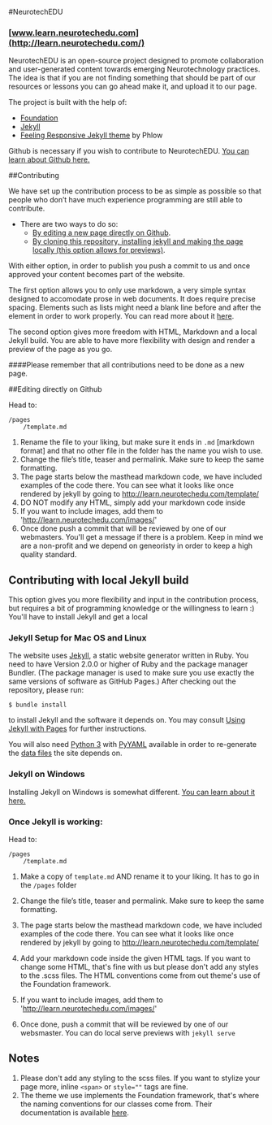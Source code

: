 #NeurotechEDU
### [www.learn.neurotechedu.com](http://learn.neurotechedu.com/)

NeurotechEDU is an open-source project designed to promote collaboration and user-generated content towards emerging Neurotechnology practices.
The idea is that if you are not finding something that should be part of our resources or lessons you can go ahead make it, and upload it to our page.

The project is built with the help of:

 * [Foundation](http://foundation.zurb.com/)
 * [Jekyll](http://jekyllrb.com/)
 * [Feeling Responsive Jekyll theme](https://phlow.github.io/feeling-responsive/) by Phlow

Github is necessary if you wish to contribute to NeurotechEDU. [You can learn about Github here.](https://guides.github.com/activities/hello-world/)


##Contributing

We have set up the contribution process to be as simple as possible so that people who don’t have much experience programming are still able to contribute. 

+ There are two ways to do so:
  - [By editing a new page directly on Github](#editing-directly-on-github).
  - [By cloning this repository, installing jekyll and making the page locally (this option allows for previews)](#contributing-with-local-jekyll-build).

With either option, in order to publish you push a commit to us and once approved your content becomes part of the website.

The first option allows you to only use markdown, a very simple syntax designed to accomodate prose in web documents. It does require precise spacing. Elements such as lists might need a blank line before and after the element in order to work properly. You can read more about it [here](https://guides.github.com/features/mastering-markdown/).

The second option gives more freedom with HTML, Markdown and a local Jekyll build. You are able to have more flexibility with design and render a preview of the page as you go.  
  
  
####Please remember that all contributions need to be done as a new page.  
  
    



##Editing directly on Github

Head to: 
```
/pages
    /template.md
```

1. Rename the file to your liking, but make sure it ends in `.md` [markdown format] and that no other file in the folder has the name you wish to use.
2. Change the file’s title, teaser and permalink. Make sure to keep the same formatting.
3. The page starts below the masthead markdown code, we have included examples of the code there. You can see what it looks like once rendered by jekyll by going to http://learn.neurotechedu.com/template/
4. DO NOT modify any HTML, simply add your markdown code inside 
5. If you want to include images, add them to 'http://learn.neurotechedu.com/images/'
6. Once done push a commit that will be reviewed by one of our webmasters. You'll get a message if there is a problem. Keep in mind we are a non-profit and we depend on geneoristy in order to keep a high quality standard.


## Contributing with local Jekyll build

This option gives you more flexibility and input in the contribution process, but requires a bit of programming knowledge or the willingness to learn :) You'll have to install Jekyll and get a local 



### Jekyll Setup for Mac OS and Linux

The website uses [Jekyll](http://jekyllrb.com/), a static website generator written in Ruby.
You need to have Version 2.0.0 or higher of Ruby and the package manager Bundler.
(The package manager is used to make sure you use exactly the same versions of software as GitHub Pages.)
After checking out the repository, please run:

```
$ bundle install
```

to install Jekyll and the software it depends on.
You may consult [Using Jekyll with Pages](https://help.github.com/articles/using-jekyll-with-pages/) for further instructions.

You will also need [Python 3](http://python.org/) with
[PyYAML](https://pypi.python.org/pypi/PyYAML/) available in order to
re-generate the [data files](#details) the site depends on.


### Jekyll on Windows

Installing Jekyll on Windows is somewhat different. [You can learn about it here.](https://jekyllrb.com/docs/windows/)

### Once Jekyll is working:

Head to: 
```
/pages
    /template.md
```

1. Make a copy of `template.md` AND rename it to your liking. It has to go in the `/pages` folder
2. Change the file’s title, teaser and permalink. Make sure to keep the same formatting.

3. The page starts below the masthead markdown code, we have included examples of the code there. You can see what it looks like once rendered by jekyll by going to http://learn.neurotechedu.com/template/
4. Add your markdown code inside the given HTML tags. If you want to change some HTML, that's fine with us but please don't add any styles to the .scss files. The HTML conventions come from out theme's use of the Foundation framework.
5. If you want to include images, add them to 'http://learn.neurotechedu.com/images/'
6. Once done, push a commit that will be reviewed by one of our websmaster. You can do local serve previews with `jekyll serve`

## Notes

1. Please don't add any styling to the scss files. If you want to stylize your page more, inline `<span>` or `style=""` tags are fine.
2. The theme we use implements the Foundation framework, that's where the naming conventions for our classes come from. Their documentation is available [here](http://foundation.zurb.com/sites/docs/v/5.5.3/components/grid.html).




